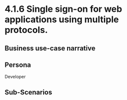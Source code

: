 # 4.1.6 Single sign-on for  web applications using multiple protocols. 

## Business use-case narrative


## Persona
Developer

## Sub-Scenarios

